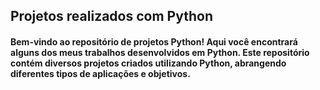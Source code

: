 ## Projetos realizados com Python

#### Bem-vindo ao repositório de projetos Python! Aqui você encontrará alguns dos meus trabalhos desenvolvidos em Python. Este repositório contém diversos projetos criados utilizando Python, abrangendo diferentes tipos de aplicações e objetivos.
